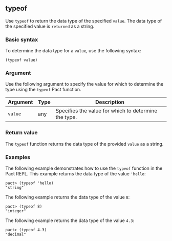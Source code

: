 ## typeof

Use `typeof` to return the data type of the specified `value`.
The data type of the specified value is `returned` as a string.

### Basic syntax

To determine the data type for a `value`, use the following syntax:

`(typeof value)`

### Argument

Use the following argument to specify the value for which to determine the type using the `typeof` Pact function.

| Argument | Type | Description |
| --- | --- | --- |
| `value` | any | Specifies the value for which to determine the type. |

### Return value

The `typeof` function returns the data type of the provided `value` as a string.

### Examples

The following example demonstrates how to use the `typeof` function in the Pact REPL. 
This example returns the data type of the value `'hello`:

```pact
pact> (typeof 'hello)
"string"
```

The following example returns the data type of the value `8`:

```pact
pact> (typeof 8)
"integer"
```

The following example returns the data type of the value `4.3`:

```pact
pact> (typeof 4.3)
"decimal"
```

